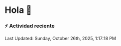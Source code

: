 # Hola 👋 

### :zap: Actividad reciente

<!--RECENT_ACTIVITY:start-->
<!--RECENT_ACTIVITY:end-->


<!--RECENT_ACTIVITY:last_update-->
Last Updated: Sunday, October 26th, 2025, 1:17:18 PM
<!--RECENT_ACTIVITY:last_update_end-->
